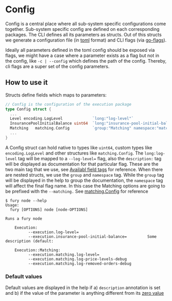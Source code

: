 # Config

Config is a central place where all sub-system specific configurations come together. Sub-system specific config are defined on each corresponding packages.
The CLI defines all its parameters as structs. Out of this structs we generate a configuration file (in [toml](https://github.com/toml-lang/toml) format) and CLI flags (via [go-flags](github.com/jessevdk/go-flags)).

Ideally all parameters defined in the toml config should be exposed via flags, we might have a case where a parameter exists as a flag but not in the config, like `-c | --config` which defines the path of the config. Thereby, cli flags are a super set of the config parameters.

## How to use it
Structs define fields which maps to parameters:

```go
// Config is the configuration of the execution package
type Config struct {
  ...
  Level encoding.LogLevel             `long:"log-level"`
  InsurancePoolInitialBalance uint64  `long:"insurance-pool-initial-balance" description:"Some description"`
  Matching   matching.Config          `group:"Matching" namespace:"matching"`
  ...
}
```

A Config struct can hold native to types like `uint64`, custom types like `encoding.LogLevel` and other structures like `matching.Config`.
The `long:log-level` tag will be mapped to a `--log-level=` flag, also the `description:` tag will be displayed as documentation for that particular flag.
These are the two main tag that we use, see [Availabl field tags](https://godoc.org/github.com/jessevdk/go-flags#hdr-Available_field_tags) for reference.
When there are nested structs, we use the `group` and `namespace` tag. While the `group` tag will be displayed in the help to group the documentation, the `namespace` tag will affect the final flag name.
In this case the Matching options are going to be prefixed with the `--matching.` See [matching.Config]() for reference
```
$ fury node --help
Usage:
  fury [OPTIONS] node [node-OPTIONS]

Runs a fury node

    Execution:
          --execution.log-level=
          --execution.insurance-pool-initial-balance=         Some description (default: 

    Execution::Matching:
          --execution.matching.log-level=
          --execution.matching.log-price-levels-debug
          --execution.matching.log-removed-orders-debug
```

### Default values
Default values are displayed in the help if a) `description` annotation is set and b) if the value of the parameter is anything different from its [zero value](https://dave.cheney.net/2013/01/19/what-is-the-zero-value-and-why-is-it-useful)

